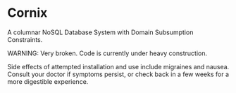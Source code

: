 # Cornix
A columnar NoSQL Database System with Domain Subsumption Constraints.

WARNING: Very broken. Code is currently under heavy construction.

Side effects of attempted installation and use include migraines and nausea. Consult your doctor if symptoms persist, or check back in a few weeks for a more digestible experience.
